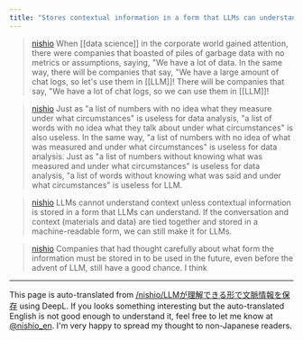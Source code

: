 ```yaml
---
title: "Stores contextual information in a form that LLMs can understand"
---
```


> [nishio](https://twitter.com/nishio/status/1703279174956494897/quick_promote_web/intro) When [[data science]] in the corporate world gained attention, there were companies that boasted of piles of garbage data with no metrics or assumptions, saying, "We have a lot of data. In the same way, there will be companies that say, "We have a large amount of chat logs, so let's use them in [[LLM]]! There will be companies that say, "We have a lot of chat logs, so we can use them in [[LLM]]!

> [nishio](https://twitter.com/nishio/status/1703280111460757915) Just as "a list of numbers with no idea what they measure under what circumstances" is useless for data analysis, "a list of words with no idea what they talk about under what circumstances" is also useless. In the same way, "a list of numbers with no idea of what was measured and under what circumstances" is useless for data analysis. Just as "a list of numbers without knowing what was measured and under what circumstances" is useless for data analysis, "a list of words without knowing what was said and under what circumstances" is useless for LLM.

> [nishio](https://twitter.com/nishio/status/1703280651515126217) LLMs cannot understand context unless contextual information is stored in a form that LLMs can understand. If the conversation and context (materials and data) are tied together and stored in a machine-readable form, we can still make it for LLMs.

> [nishio](https://twitter.com/nishio/status/1703280875306467827) Companies that had thought carefully about what form the information must be stored in to be used in the future, even before the advent of LLM, still have a good chance. I think

---
This page is auto-translated from [/nishio/LLMが理解できる形で文脈情報を保存](https://scrapbox.io/nishio/LLMが理解できる形で文脈情報を保存) using DeepL. If you looks something interesting but the auto-translated English is not good enough to understand it, feel free to let me know at [@nishio_en](https://twitter.com/nishio_en). I'm very happy to spread my thought to non-Japanese readers.